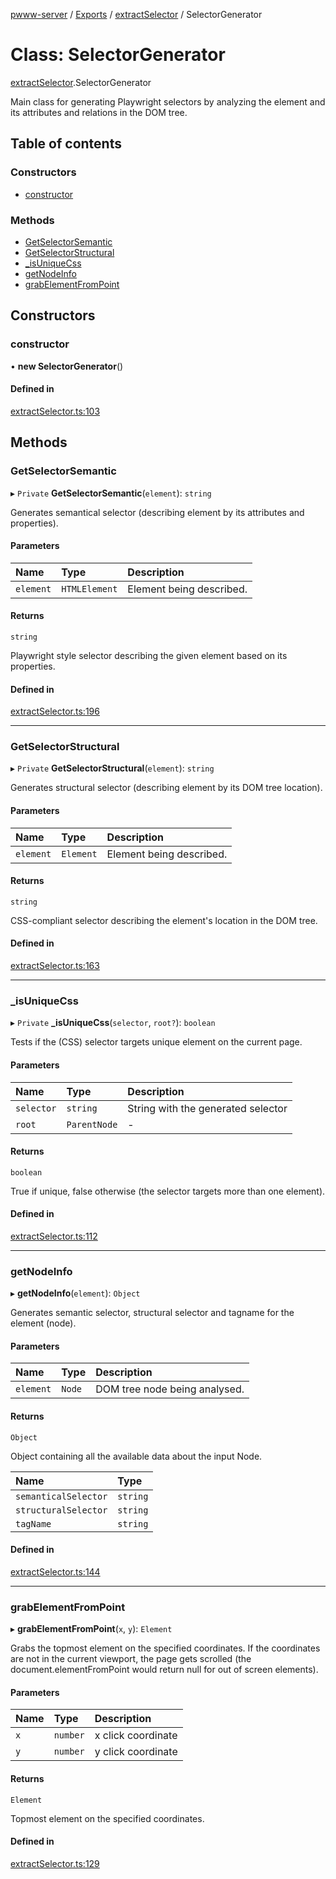 [pwww-server](../README.md) / [Exports](../modules.md) / [extractSelector](../modules/extractSelector.md) / SelectorGenerator

# Class: SelectorGenerator

[extractSelector](../modules/extractSelector.md).SelectorGenerator

Main class for generating Playwright selectors by analyzing the element and its attributes and relations in the DOM tree.

## Table of contents

### Constructors

- [constructor](extractSelector.SelectorGenerator.md#constructor)

### Methods

- [GetSelectorSemantic](extractSelector.SelectorGenerator.md#getselectorsemantic)
- [GetSelectorStructural](extractSelector.SelectorGenerator.md#getselectorstructural)
- [\_isUniqueCss](extractSelector.SelectorGenerator.md#_isuniquecss)
- [getNodeInfo](extractSelector.SelectorGenerator.md#getnodeinfo)
- [grabElementFromPoint](extractSelector.SelectorGenerator.md#grabelementfrompoint)

## Constructors

### constructor

• **new SelectorGenerator**()

#### Defined in

[extractSelector.ts:103](https://github.com/barjin/pw-web/blob/3b77b1a/pwww-server/src/extractSelector.ts#L103)

## Methods

### GetSelectorSemantic

▸ `Private` **GetSelectorSemantic**(`element`): `string`

Generates semantical selector (describing element by its attributes and properties).

#### Parameters

| Name | Type | Description |
| :------ | :------ | :------ |
| `element` | `HTMLElement` | Element being described. |

#### Returns

`string`

Playwright style selector describing the given element based on its properties.

#### Defined in

[extractSelector.ts:196](https://github.com/barjin/pw-web/blob/3b77b1a/pwww-server/src/extractSelector.ts#L196)

___

### GetSelectorStructural

▸ `Private` **GetSelectorStructural**(`element`): `string`

Generates structural selector (describing element by its DOM tree location).

#### Parameters

| Name | Type | Description |
| :------ | :------ | :------ |
| `element` | `Element` | Element being described. |

#### Returns

`string`

CSS-compliant selector describing the element's location in the DOM tree.

#### Defined in

[extractSelector.ts:163](https://github.com/barjin/pw-web/blob/3b77b1a/pwww-server/src/extractSelector.ts#L163)

___

### \_isUniqueCss

▸ `Private` **_isUniqueCss**(`selector`, `root?`): `boolean`

Tests if the (CSS) selector targets unique element on the current page.

#### Parameters

| Name | Type | Description |
| :------ | :------ | :------ |
| `selector` | `string` | String with the generated selector |
| `root` | `ParentNode` | - |

#### Returns

`boolean`

True if unique, false otherwise (the selector targets more than one element).

#### Defined in

[extractSelector.ts:112](https://github.com/barjin/pw-web/blob/3b77b1a/pwww-server/src/extractSelector.ts#L112)

___

### getNodeInfo

▸ **getNodeInfo**(`element`): `Object`

Generates semantic selector, structural selector and tagname for the element (node).

#### Parameters

| Name | Type | Description |
| :------ | :------ | :------ |
| `element` | `Node` | DOM tree node being analysed. |

#### Returns

`Object`

Object containing all the available data about the input Node.

| Name | Type |
| :------ | :------ |
| `semanticalSelector` | `string` |
| `structuralSelector` | `string` |
| `tagName` | `string` |

#### Defined in

[extractSelector.ts:144](https://github.com/barjin/pw-web/blob/3b77b1a/pwww-server/src/extractSelector.ts#L144)

___

### grabElementFromPoint

▸ **grabElementFromPoint**(`x`, `y`): `Element`

Grabs the topmost element on the specified coordinates.
If the coordinates are not in the current viewport, the page gets scrolled (the document.elementFromPoint would return null for out of screen elements).

#### Parameters

| Name | Type | Description |
| :------ | :------ | :------ |
| `x` | `number` | x click coordinate |
| `y` | `number` | y click coordinate |

#### Returns

`Element`

Topmost element on the specified coordinates.

#### Defined in

[extractSelector.ts:129](https://github.com/barjin/pw-web/blob/3b77b1a/pwww-server/src/extractSelector.ts#L129)
